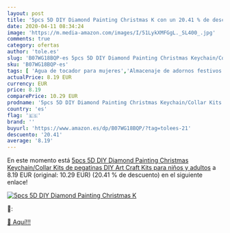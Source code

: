 ```yaml
---
layout: post
title: '5pcs 5D DIY Diamond Painting Christmas K con un 20.41 % de descuento'
date: 2020-04-11 08:34:24
image: 'https://m.media-amazon.com/images/I/51LykXMFGgL._SL400_.jpg'
comments: true
category: ofertas
author: 'tole.es'
slug: 'B07WG18BQP-es 5pcs 5D DIY Diamond Painting Christmas Keychain/Collar...'
sku: 'B07WG18BQP-es'
tags: [ 'Agua de tocador para mujeres','Almacenaje de adornos festivos','Almacenamiento y organización','Belleza','Fragancias para mujeres','Hogar y cocina','Iluminación','Iluminación de interior','Iluminación decorativa y para usos específicos de interior','Juguetes','Juguetes electrónicos','Juguetes y juegos','Perfumes y fragancias','Velas eléctricas y LED','Videojuegos para niños','christmas', ]
actualPrice: 8.19 EUR
currency: EUR
price: 8.19
comparePrice: 10.29 EUR
prodname: '5pcs 5D DIY Diamond Painting Christmas Keychain/Collar Kits de pegatinas DIY Art Craft Kits para niños y adultos'
country: 'es'
flag: '🇪🇸'
brand: ''
buyurl: 'https://www.amazon.es/dp/B07WG18BQP/?tag=tolees-21'
descuento: '20.41'
average: '8.19'
---
```


En este momento está [5pcs 5D DIY Diamond Painting Christmas Keychain/Collar Kits de pegatinas DIY Art Craft Kits para niños y adultos](https://www.amazon.es/dp/B07WG18BQP/?tag=tolees-21) a 8.19 EUR (original: 10.29 EUR) (20.41 %  de descuento) en el siguiente enlace!

[![5pcs 5D DIY Diamond Painting Christmas K](https://m.media-amazon.com/images/I/51LykXMFGgL._SL400_.jpg)](https://www.amazon.es/dp/B07WG18BQP/?tag=tolees-21)

🔎:


[🛒 Aquí!!!](https://www.amazon.es/dp/B07WG18BQP/?tag=tolees-21)
